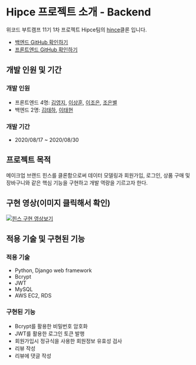 # Hipce 프로젝트 소개 - Backend
위코드 부트캠프 11기 1차 프로젝트 Hipce팀의 [hince](http://hince.co.kr/)클론 입니다.
* [백엔드 GitHub 확인하기](https://github.com/wecode-bootcamp-korea/11-Hipce-backend)
* [프론트엔드 GitHub 확인하기](https://github.com/wecode-bootcamp-korea/11-Hipce-frontend)

## 개발 인원 및 기간
### 개발 인원
* 프론트엔드 4명: [김영지](https://github.com/yjkeem0918), [이상훈](https://github.com/sanghunlee-711), [이조은](https://github.com/jjo-niixx), [조은별](https://github.com/choaceb)
* 백엔드 2명: [김태하](https://github.com/taeha7b), [이태현](https://github.com/0417taehyun)

### 개발 기간
* 2020/08/17 ~ 2020/08/30

## 프로젝트 목적
메이크업 브랜드 힌스를 클론함으로써 데이터 모델링과 회원가입, 로그인, 상품 구매 및 장바구니와 같은 핵심 기능을 구현하고 
개발 역량을 기르고자 한다.

## 구현 영상(이미지 클릭해서 확인)
[![힌스 구현 영상보기](https://i.ytimg.com/vi/6vp3yAKCLMg/hqdefault.jpg?sqp=-oaymwEZCPYBEIoBSFXyq4qpAwsIARUAAIhCGAFwAQ==&amp;rs=AOn4CLDKBCRQDdVk_jdewRkCRS7smdm_fg)](https://www.youtube.com/watch?v=6vp3yAKCLMg)

## 적용 기술 및 구현된 기능
### 적용 기술
* Python, Django web framework
* Bcrypt
* JWT
* MySQL
* AWS EC2, RDS

### 구현된 기능
* Bcrypt를 활용한 비밀번호 암호화
* JWT를 활용한 로그인 토큰 발행
* 회원가입시 정규식을 사용한 회원정보 유효성 검사
* 리뷰 작성
* 리뷰에 댓글 작성
